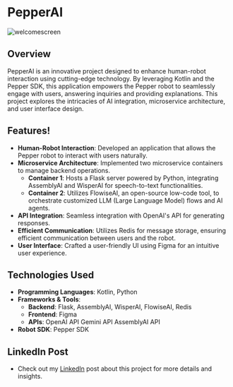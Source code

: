 # PepperAI
![welcomescreen](https://github.com/joseph-el/PepperAi/assets/80905157/68b79234-15a1-41e9-abaa-9cf505211a44)


## Overview

PepperAI is an innovative project designed to enhance human-robot interaction using cutting-edge technology. By leveraging Kotlin and the Pepper SDK, this application empowers the Pepper robot to seamlessly engage with users, answering inquiries and providing explanations. This project explores the intricacies of AI integration, microservice architecture, and user interface design.

## Features!


- **Human-Robot Interaction**: Developed an application that allows the Pepper robot to interact with users naturally.
- **Microservice Architecture**: Implemented two microservice containers to manage backend operations.
  - **Container 1**: Hosts a Flask server powered by Python, integrating AssemblyAI and WisperAI for speech-to-text functionalities.
  - **Container 2**: Utilizes FlowiseAI, an open-source low-code tool, to orchestrate customized LLM (Large Language Model) flows and AI agents.
- **API Integration**: Seamless integration with OpenAI's API for generating responses.
- **Efficient Communication**: Utilizes Redis for message storage, ensuring efficient communication between users and the robot.
- **User Interface**: Crafted a user-friendly UI using Figma for an intuitive user experience.

## Technologies Used

- **Programming Languages**: Kotlin, Python
- **Frameworks & Tools**:
  - **Backend**: Flask, AssemblyAI, WisperAI, FlowiseAI, Redis
  - **Frontend**: Figma
  - **APIs**: OpenAI API Gemini API  AssemblyAI API
- **Robot SDK**: Pepper SDK
## LinkedIn Post
 - Check out my [LinkedIn](https://www.linkedin.com/posts/y-elidrissi_im-excited-to-share-my-latest-project-where-activity-7191817490958594049-PXHp?utm_source=share&utm_medium=member_desktop) post about this project for more details and insights.
